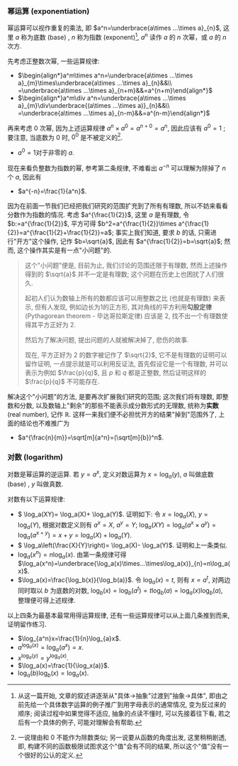 ### 幂运算 (exponentiation)

幂运算可以视作重复的乘法, 即 $a^n=\underbrace{a\times ...\times a}_{n}$, 这里 $a$ 称为底数 (base) , $n$ 称为指数 (exponent)[^1], $a^n$ 读作 $a$ 的 $n$ 次幂，或 $a$ 的 $n$ 次方.

先考虑正整数次幂, 一些运算规律:

-  $\begin{align*}a^m\times a^n=\underbrace{a\times ...\times a}_{m}\times\underbrace{a\times ...\times a}_{n}&&\\
  =\underbrace{a\times ...\times a}_{n+m}&&=a^{n+m}\end{align*}$
-  $\begin{align*}a^m\div a^n=\underbrace{a\times ...\times a}_{m}\div\underbrace{(a\times ...\times a)}_{n}&&\\
  =\underbrace{a\times ...\times a}_{n-m}&&=a^{n-m}\end{align*}$

再来考虑 $0$ 次幂, 因为上述运算规律 $a^n\times a^0=a^{n+0}=a^n$, 因此应该有 $a^0=1$ ; 要注意, 当底数为 $0$ 时, $0^0$ 是不被定义的[^2].

- $a^0=1$对于非零的 $a$. 

现在来看负整数为指数的幂, 参考第二条规律, 不难看出 $a^{-n}$ 可以理解为除掉了 $n$ 个 $a$, 因此有

- $a^{-n}=\frac{1}{a^n}$.

因为在前面一节我们已经把我们研究的范围扩充到了所有有理数, 所以不妨来看看分数作为指数的情况. 考虑 $a^{\frac{1}{2}}$, 这里 $a$ 是有理数, 令 $b:=a^{\frac{1}{2}}$, 平方可得 $b^2=a^{\frac{1}{2}}\times a^{\frac{1}{2}}=a^{\frac{1}{2}+\frac{1}{2}}=a$; 事实上我们知道, 要求 $b$ 的话, 只需进行"开方"这个操作, 记作 $b=\sqrt{a}$, 因此有 $a^{\frac{1}{2}}=b=\sqrt{a}$; 然而, 这个操作其实是有一点"小问题"的.

>  这个"小问题"便是, 目前为止, 我们讨论的范围还限于有理数, 然而上述操作得到的 $\sqrt{a}$ 并不一定是有理数; 这个问题在历史上也困扰了人们很久.
>
>  起初人们认为数轴上所有的数都应该可以用整数之比 (也就是有理数) 来表示, 但有人发现, 例如边长为1的正方形, 其对角线的平方利用**勾股定律** (Pythagorean theorem - 毕达哥拉斯定律) 应该是 $2$, 找不出一个有理数使得其平方正好为 $2$.
>
>  然后为了解决问题, 提出问题的人就被解决掉了, 悲伤的故事.
>
>  现在, 平方正好为 $2$ 的数字被记作了 $\sqrt{2}$, 它不是有理数的证明可以留作证明, 一点提示就是可以利用反证法, 首先假设它是一个有理数, 并可以表示为例如 $\frac{p}{q}$, 且 $p$ 和 $q$ 都是正整数, 然后证明这样的 $\frac{p}{q}$ 不可能存在.

解决这个"小问题"的方法, 是要再次扩展我们研究的范围; 这次我们将有理数, 即整数和分数, 以及数轴上"剩余"的那些不能表示成分数形式的无理数, 统称为**实数** (real number), 记作 $\mathbb{R}$. 这样一来我们便不必担忧开方的结果"掉到"范围外了, 上面的结论也不难推广为

-   $a^{\frac{n}{m}}=\sqrt[m]{a^n}=(\sqrt[m]{b})^n$.

### 对数 (logarithm)

对数是幂运算的逆运算. 若 $y=a^x$, 定义对数运算为 $x=\log_a(y)$, $a$ 叫做底数 (base) , $y$ 叫做真数.

对数有以下运算规律:

-  $ \log_a(XY)= \log_a(X)+ \log_a(Y)$. 证明如下:
  令 $x=\log_a(X)$,  $y=\log_a(Y)$, 根据对数定义则有 $a^x=X$, $a^y=Y$; $\log_a(XY)=\log_a(a^x\times a^y)=\log_a(a^{x+y})=x+y=\log_a(X)+ \log_a(Y)$.
-  $ \log_a\left(\frac{X}{Y}\right)= \log_a(X)- \log_a(Y)$. 证明和上一条类似.
-  $\log_a(x^n)=n\log_a(x)$.
  由第一条规律可得 $\log_a(x^n)=\underbrace{\log_a(x)\times...\times\log_a(x)}_{n}=n\log_a(x)$.
-  $\log_a(x)=\frac{\log_b(x)}{\log_b(a)}$.
  令 $\log_a(x)=t$, 则有 $x=a^t$, 对两边同时取以 $b$ 为底数的对数, $\log_b(x)=\log_b(a^t)=t\log_b(a)=\log_a(x)\log_b(a)$, 整理便可得上述规律.

以上四条为最基本最常用得运算规律, 还有一些运算规律可以从上面几条推到而来, 证明留作练习.

-  $\log_{a^n}x=\frac{1}{n}\log_{a}x$.
-  $a^{\log_a(x)}=\log_a(a^x)=x$.
-  $x^{\log_a(y)}=y^{\log_a(x)}$.
-  $\log_a(x)=\frac{1}{\log_x(a)}$.
-  $\log_a(b)\log_b(x)=\log_a(x)$.

[^1]: 从这一篇开始, 文章的叙述讲逐渐从"具体→抽象"过渡到"抽象→具体", 即由之前先给一个具体数字运算的例子推广到用字母表示的通常情况, 变为反过来的顺序; 阅读过程中如果觉得不适应, 抽象的点读不懂时, 可以先接着往下看, 若之后有一个具体的例子, 可能对理解会有帮助.
[^2]:一说理由和 $0$ 不能作为除数类似; 另一说要从函数的角度出发, 这里稍稍剧透, 即, 构建不同的函数极限试图求这个"值"会有不同的结果, 所以这个"值"没有一个很好的公认的定义.